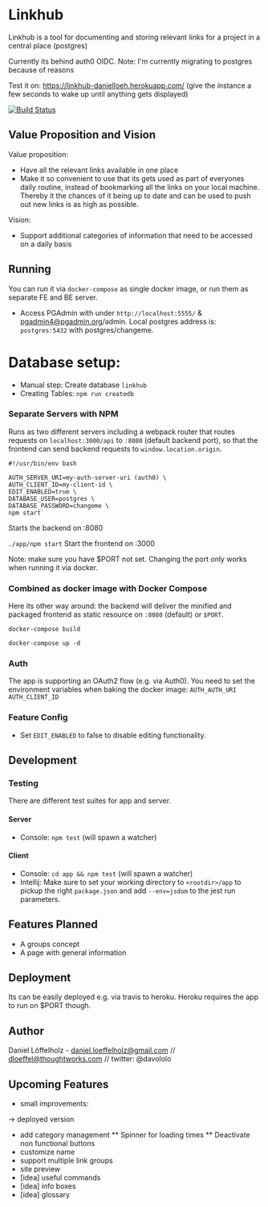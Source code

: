 # Linkhub  
Linkhub is a tool for documenting and storing relevant links for a project in a central place (postgres)

Currently its behind auth0 OIDC.
Note: I'm currently migrating to postgres because of reasons

Test it on: https://linkhub-danielloeh.herokuapp.com/ (give the instance a few seconds to wake up until anything gets displayed)

[![Build Status](https://travis-ci.org/danielloeh/linkhub.svg?branch=master)](https://travis-ci.org/danielloeh/linkhub)

## Value Proposition and Vision 
Value proposition:
- Have all the relevant links available in one place
- Make it so convenient to use that its gets used as part of everyones daily routine, instead of bookmarking all the links on your local machine. Thereby it the chances of it being up to date and can be used to push out new links is as high as possible.

Vision:
- Support additional categories of information that need to be accessed on a daily basis 

## Running

You can run it via `docker-compose` as single docker image, or run them as separate FE and BE server.

- Access PGAdmin with under `http://localhost:5555/` & pgadmin4@pgadmin.org/admin. Local postgres address is: `postgres:5432` with postgres/changeme.

# Database setup:

- Manual step: Create database `linkhub`
- Creating Tables: `npm run createdb`

### Separate Servers with NPM

Runs as two different servers including a webpack router that routes requests on `localhost:3000/api` to `:8080` (default backend port), so that the frontend can send backend requests to `window.location.origin`.

````
#!/usr/bin/env bash

AUTH_SERVER_URI=my-auth-server-uri (auth0) \
AUTH_CLIENT_ID=my-client-id \
EDIT_ENABLED=true \
DATABASE_USER=postgres \
DATABASE_PASSWORD=changeme \
npm start` 
````
Starts the backend on :8080

````./app/npm start```` 
Start the frontend on :3000

Note: make sure you have $PORT not set. Changing the port only works when running it via docker.
 
### Combined as docker image with Docker Compose

Here its other way around: the backend will deliver the minified and packaged frontend as static resource on `:8080` (default) or `$PORT`.
 
 `docker-compose build`  
 
 `docker-compose up -d` 
 
### Auth 
The app is supporting an OAuth2 flow (e.g. via Auth0). You need to set the environment variables when baking the docker image:
 `AUTH_AUTH_URI`
 `AUTH_CLIENT_ID` 

### Feature Config

* Set `EDIT_ENABLED` to false to disable editing functionality.

## Development

### Testing

There are different test suites for app and server.

#### Server
* Console: `npm test` (will spawn a watcher)

#### Client
* Console: `cd app && npm test` (will spawn a watcher)
* Intellij: Make sure to set your working directory to `<rootdir>/app` to pickup the right `package.json` and add `--env=jsdom` to the jest run parameters.


## Features Planned
- A groups concept
- A page with general information 

## Deployment
Its can be easily deployed e.g. via travis to heroku. Heroku requires the app to run on $PORT though.

## Author
Daniel Löffelholz - daniel.loeffelholz@gmail.com  // dloeffel@thoughtworks.com // twitter: @davololo

## Upcoming Features
* small improvements:

-> deployed version

* add category management
** Spinner for loading times
** Deactivate non functional buttons
* customize name
* support multiple link groups 
* site preview
* [idea] useful commands
* [idea] info boxes
* [idea] glossary



